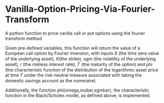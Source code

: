 # Vanilla-Option-Pricing-Via-Fourier-Transform
A python function to price vanilla call or put options using the fourier transform method

Given pre-defined variables, this function will return the value of a European call option by Fourier inversion, with inputs  𝑆 (the time zero value of the underlying asset), 𝐾(the strike), sgm (the volatility of the underlying asset),  𝑟 (the riskless interest rate), 𝑇 (the maturity of the option) and phi (the characteristic function of the distribution of the logarithmic asset price at time  𝑇  under the risk-neutral measure associated with taking the domestic savings account as the numeraire).
  
Additionally, the function phi(omega,mubar,sgmbar), the characteristic function in the Black/Scholes model, as defined above, is implemented.
